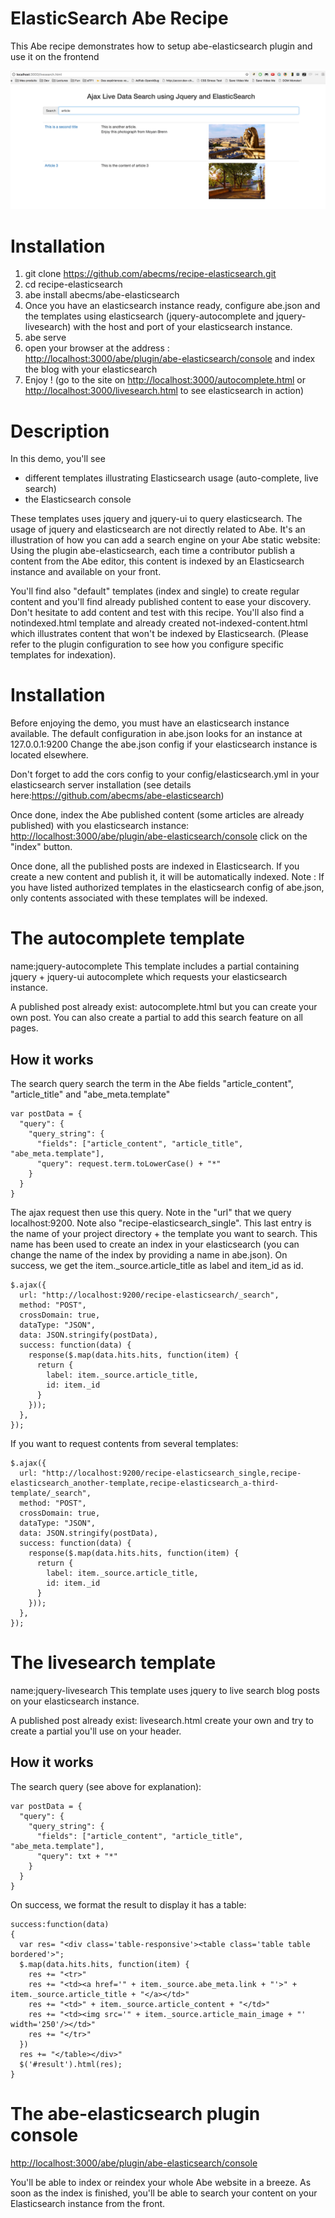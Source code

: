 # ElasticSearch Abe Recipe
This Abe recipe demonstrates how to setup abe-elasticsearch plugin and use it on the frontend

![Screenshot](/site/screenshot.png?raw=true)

# Installation
1. git clone https://github.com/abecms/recipe-elasticsearch.git
2. cd recipe-elasticsearch
3. abe install abecms/abe-elasticsearch
4. Once you have an elasticsearch instance ready, configure abe.json and the templates using elasticsearch (jquery-autocomplete and jquery-livesearch) with the host and port of your elasticsearch instance.
4. abe serve
5. open your browser at the address : <http://localhost:3000/abe/plugin/abe-elasticsearch/console> and index the blog with your elasticsearch
6. Enjoy ! (go to the site on <http://localhost:3000/autocomplete.html> or <http://localhost:3000/livesearch.html> to see elasticsearch in action)

# Description
In this demo, you'll see 
- different templates illustrating Elasticsearch usage (auto-complete, live search)
- the Elasticsearch console

These templates uses jquery and jquery-ui to query elasticsearch. The usage of jquery and elasticsearch are not directly related to Abe. It's an illustration of how you can add a search engine on your Abe static website: Using the plugin abe-elasticsearch, each time a contributor publish a content from the Abe editor, this content is indexed by an Elasticsearch instance and available on your front.

You'll find also "default" templates (index and single) to create regular content and you'll find already published content to ease your discovery. Don't hesitate to add content and test with this recipe.
You'll also find a notindexed.html template and already created not-indexed-content.html which illustrates content that won't be indexed by Elasticsearch. (Please refer to the plugin configuration to see how you configure specific templates for indexation).

# Installation
Before enjoying the demo, you must have an elasticsearch instance available. The default configuration in abe.json looks for an instance at 127.0.0.1:9200
Change the abe.json config if your elasticsearch instance is located elsewhere.

Don't forget to add the cors config to your config/elasticsearch.yml in your elasticsearch server installation (see details here:https://github.com/abecms/abe-elasticsearch)

Once done, index the Abe published content (some articles are already published) with you elasticsearch instance: <http://localhost:3000/abe/plugin/abe-elasticsearch/console> click on the "index" button.

Once done, all the published posts are indexed in Elasticsearch. If you create a new content and publish it, it will be automatically indexed. Note : If you have listed authorized templates in the elasticsearch config of abe.json, only contents associated with these templates will be indexed.

# The autocomplete template
name:jquery-autocomplete
This template includes a partial containing jquery + jquery-ui autocomplete which requests your elasticsearch instance.

A published post already exist: autocomplete.html but you can create your own post. You can also create a partial to add this search feature on all pages.

## How it works
The search query search the term in the Abe fields "article_content", "article_title" and "abe_meta.template"

```
var postData = {
  "query": {
    "query_string": {
      "fields": ["article_content", "article_title", "abe_meta.template"], 
      "query": request.term.toLowerCase() + "*"
    }
  }
}
```
The ajax request then use this query. Note in the "url" that we query localhost:9200. Note also "recipe-elasticsearch_single". This last entry is the name of your project directory + the template you want to search. This name has been used to create an index in your elasticsearch (you can change the name of the index by providing a name in abe.json).
On success, we get the item._source.article_title as label and item_id as id.

```
$.ajax({
  url: "http://localhost:9200/recipe-elasticsearch/_search",
  method: "POST",
  crossDomain: true,
  dataType: "JSON",
  data: JSON.stringify(postData),
  success: function(data) {
    response($.map(data.hits.hits, function(item) {
      return {
        label: item._source.article_title,
        id: item._id
      }
    }));
  },
});
```

If you want to request contents from several templates:

```
$.ajax({
  url: "http://localhost:9200/recipe-elasticsearch_single,recipe-elasticsearch_another-template,recipe-elasticsearch_a-third-template/_search",
  method: "POST",
  crossDomain: true,
  dataType: "JSON",
  data: JSON.stringify(postData),
  success: function(data) {
    response($.map(data.hits.hits, function(item) {
      return {
        label: item._source.article_title,
        id: item._id
      }
    }));
  },
});
```

# The livesearch template
name:jquery-livesearch
This template uses jquery to live search blog posts on your elasticsearch instance.

A published post already exist: livesearch.html
create your own and try to create a partial you'll use on your header.

## How it works
The search query (see above for explanation):
```
var postData = {
  "query": {
    "query_string": {
      "fields": ["article_content", "article_title", "abe_meta.template"], 
      "query": txt + "*"
    }
  }
}
```
On success, we format the result to display it has a table:
```
success:function(data)  
{ 
  var res= "<div class='table-responsive'><table class='table table bordered'>";
  $.map(data.hits.hits, function(item) {
    res += "<tr>"
    res += "<td><a href='" + item._source.abe_meta.link + "'>" + item._source.article_title + "</a></td>"
    res += "<td>" + item._source.article_content + "</td>"
    res += "<td><img src='" + item._source.article_main_image + "' width='250'/></td>"
    res += "</tr>"
  })
  res += "</table></div>"
  $('#result').html(res);  
}
```

# The abe-elasticsearch plugin console
<http://localhost:3000/abe/plugin/abe-elasticsearch/console>

You'll be able to index or reindex your whole Abe website in a breeze. As soon as the index is finished, you'll be able to search your content on your Elasticsearch instance from the front.
